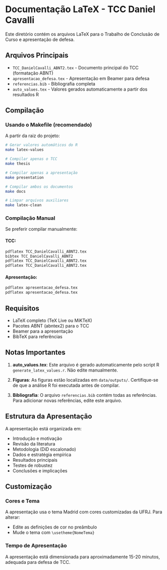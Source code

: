 # Documentação LaTeX - TCC Daniel Cavalli

Este diretório contém os arquivos LaTeX para o Trabalho de Conclusão de Curso e apresentação de defesa.

## Arquivos Principais

- `TCC_DanielCavalli_ABNT2.tex` - Documento principal do TCC (formatação ABNT)
- `apresentacao_defesa.tex` - Apresentação em Beamer para defesa
- `referencias.bib` - Bibliografia completa
- `auto_values.tex` - Valores gerados automaticamente a partir dos resultados R

## Compilação

### Usando o Makefile (recomendado)

A partir da raiz do projeto:

```bash
# Gerar valores automáticos do R
make latex-values

# Compilar apenas o TCC
make thesis

# Compilar apenas a apresentação
make presentation

# Compilar ambos os documentos
make docs

# Limpar arquivos auxiliares
make latex-clean
```

### Compilação Manual

Se preferir compilar manualmente:

#### TCC:
```bash
pdflatex TCC_DanielCavalli_ABNT2.tex
bibtex TCC_DanielCavalli_ABNT2
pdflatex TCC_DanielCavalli_ABNT2.tex
pdflatex TCC_DanielCavalli_ABNT2.tex
```

#### Apresentação:
```bash
pdflatex apresentacao_defesa.tex
pdflatex apresentacao_defesa.tex
```

## Requisitos

- LaTeX completo (TeX Live ou MiKTeX)
- Pacotes ABNT (abntex2) para o TCC
- Beamer para a apresentação
- BibTeX para referências

## Notas Importantes

1. **auto_values.tex**: Este arquivo é gerado automaticamente pelo script R `generate_latex_values.r`. Não edite manualmente.

2. **Figuras**: As figuras estão localizadas em `data/outputs/`. Certifique-se de que a análise R foi executada antes de compilar.

3. **Bibliografia**: O arquivo `referencias.bib` contém todas as referências. Para adicionar novas referências, edite este arquivo.

## Estrutura da Apresentação

A apresentação está organizada em:
- Introdução e motivação
- Revisão da literatura
- Metodologia (DiD escalonado)
- Dados e estratégia empírica
- Resultados principais
- Testes de robustez
- Conclusões e implicações

## Customização

### Cores e Tema
A apresentação usa o tema Madrid com cores customizadas da UFRJ. Para alterar:
- Edite as definições de cor no preâmbulo
- Mude o tema com `\usetheme{NomeTema}`

### Tempo de Apresentação
A apresentação está dimensionada para aproximadamente 15-20 minutos, adequada para defesa de TCC.

